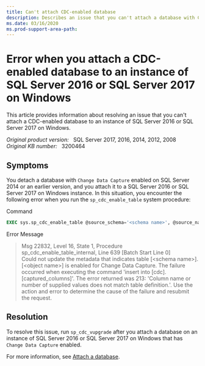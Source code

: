 ```yaml
---
title: Can't attach CDC-enabled database
description: Describes an issue that you can't attach a database with Change Data Capture enabled to a SQL Server 2016 or SQL Server 2017 on Windows instance after you detach it on SQL Server 2014 or an earlier version.
ms.date: 03/16/2020
ms.prod-support-area-path:
---
```

# Error when you attach a CDC-enabled database to an instance of SQL Server 2016 or SQL Server 2017 on Windows

This article provides information about resolving an issue that you can't attach a CDC-enabled database to an instance of SQL Server 2016 or SQL Server 2017 on Windows.

_Original product version:_ &nbsp; SQL Server 2017, 2016, 2014, 2012, 2008  
_Original KB number:_ &nbsp; 3200464

## Symptoms

You detach a database with `Change Data Capture` enabled on SQL Server 2014 or an earlier version, and you attach it to a SQL Server 2016 or SQL Server 2017 on Windows instance. In this situation, you encounter the following error when you run the `sp_cdc_enable_table` system procedure:

Command

```sql
EXEC sys.sp_cdc_enable_table @source_schema='<schema name>', @source_name='<source name>', @role_name='<role name>', @supports_net_changes=1, @allow_partition_switch=0;
```

Error Message

> Msg 22832, Level 16, State 1, Procedure<br/>
> sp_cdc_enable_table_internal, Line 639 [Batch Start Line 0]<br/>
> Could not update the metadata that indicates table [\<schema name>]. [\<object name>] is enabled for Change Data Capture. The failure occurred when executing the command 'insert into [cdc].[captured_columns]'. The error returned was 213: 'Column name or number of supplied values does not match table definition.'. Use the action and error to determine the cause of the failure and resubmit the request.

## Resolution

To resolve this issue, run `sp_cdc_vupgrade` after you attach a database on an instance of SQL Server 2016 or SQL Server 2017 on Windows that has `Change Data Capture` enabled.

For more information, see [Attach a database](https://docs.microsoft.com/sql/relational-databases/databases/attach-a-database).
